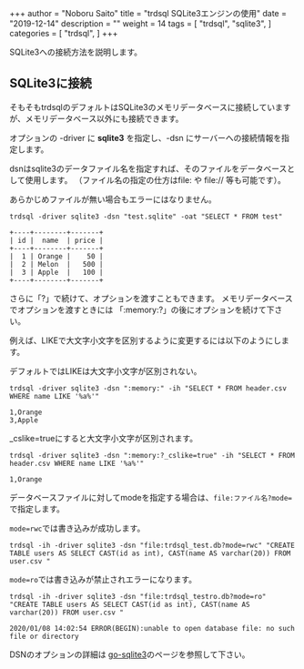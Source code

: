 +++
author = "Noboru Saito"
title = "trdsql SQLite3エンジンの使用"
date = "2019-12-14"
description = ""
weight = 14
tags = [
    "trdsql",
    "sqlite3",
]
categories = [
    "trdsql",
]
+++

SQLite3への接続方法を説明します。

## SQLite3に接続

そもそもtrdsqlのデフォルトはSQLite3のメモリデータベースに接続していますが、メモリデータベース以外にも接続できます。

オプションの -driver に **sqlite3** を指定し、-dsn にサーバーへの接続情報を指定します。

dsnはsqlite3のデータファイル名を指定すれば、そのファイルをデータベースとして使用します。
（ファイル名の指定の仕方はfile: や file:// 等も可能です）。

あらかじめファイルが無い場合もエラーにはなりません。

```console
trdsql -driver sqlite3 -dsn "test.sqlite" -oat "SELECT * FROM test"
```

```
+----+--------+-------+
| id |  name  | price |
+----+--------+-------+
|  1 | Orange |    50 |
|  2 | Melon  |   500 |
|  3 | Apple  |   100 |
+----+--------+-------+
```

さらに「?」で続けて、オプションを渡すこともできます。
メモリデータベースでオプションを渡すときには 「:memory:?」の後にオプションを続けて下さい。

例えば、LIKEで大文字小文字を区別するように変更するには以下のようにします。

デフォルトではLIKEは大文字小文字が区別されない。

```console
trdsql -driver sqlite3 -dsn ":memory:" -ih "SELECT * FROM header.csv WHERE name LIKE '%a%'"
```

```
1,Orange
3,Apple
```

_cslike=trueにすると大文字小文字が区別されます。

```console
trdsql -driver sqlite3 -dsn ":memory:?_cslike=true" -ih "SELECT * FROM header.csv WHERE name LIKE '%a%'"
```

```
1,Orange
```

データベースファイルに対してmodeを指定する場合は、`file:ファイル名?mode=`で指定します。

`mode=rwc`では書き込みが成功します。

```console
trdsql -ih -driver sqlite3 -dsn "file:trdsql_test.db?mode=rwc" "CREATE TABLE users AS SELECT CAST(id as int), CAST(name AS varchar(20)) FROM user.csv "
```

`mode=ro`では書き込みが禁止されエラーになります。

```console
trdsql -ih -driver sqlite3 -dsn "file:trdsql_testro.db?mode=ro" "CREATE TABLE users AS SELECT CAST(id as int), CAST(name AS varchar(20)) FROM user.csv "
```

```
2020/01/08 14:02:54 ERROR(BEGIN):unable to open database file: no such file or directory
```

DSNのオプションの詳細は [go-sqlite3](https://github.com/mattn/go-sqlite3#connection-string)のページを参照して下さい。
